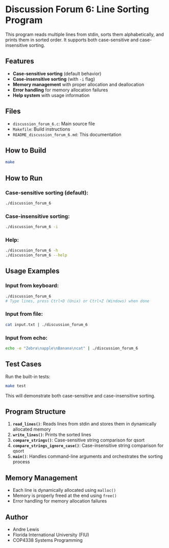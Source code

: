 # Discussion Forum 6: Line Sorting Program

This program reads multiple lines from stdin, sorts them alphabetically, and prints them in sorted order. It supports both case-sensitive and case-insensitive sorting.

## Features

- **Case-sensitive sorting** (default behavior)
- **Case-insensitive sorting** (with `-i` flag)
- **Memory management** with proper allocation and deallocation
- **Error handling** for memory allocation failures
- **Help system** with usage information

## Files

- `discussion_forum_6.c`: Main source file
- `Makefile`: Build instructions
- `README_discussion_forum_6.md`: This documentation

## How to Build

```bash
make
```

## How to Run

### Case-sensitive sorting (default):
```bash
./discussion_forum_6
```

### Case-insensitive sorting:
```bash
./discussion_forum_6 -i
```

### Help:
```bash
./discussion_forum_6 -h
./discussion_forum_6 --help
```

## Usage Examples

### Input from keyboard:
```bash
./discussion_forum_6
# Type lines, press Ctrl+D (Unix) or Ctrl+Z (Windows) when done
```

### Input from file:
```bash
cat input.txt | ./discussion_forum_6
```

### Input from echo:
```bash
echo -e "Zebra\napple\nBanana\ncat" | ./discussion_forum_6
```

## Test Cases

Run the built-in tests:
```bash
make test
```

This will demonstrate both case-sensitive and case-insensitive sorting.

## Program Structure

1. **`read_lines()`**: Reads lines from stdin and stores them in dynamically allocated memory
2. **`write_lines()`**: Prints the sorted lines
3. **`compare_strings()`**: Case-sensitive string comparison for qsort
4. **`compare_strings_ignore_case()`**: Case-insensitive string comparison for qsort
5. **`main()`**: Handles command-line arguments and orchestrates the sorting process

## Memory Management

- Each line is dynamically allocated using `malloc()`
- Memory is properly freed at the end using `free()`
- Error handling for memory allocation failures

## Author

- Andre Lewis
- Florida International University (FIU)
- COP4338 Systems Programming 